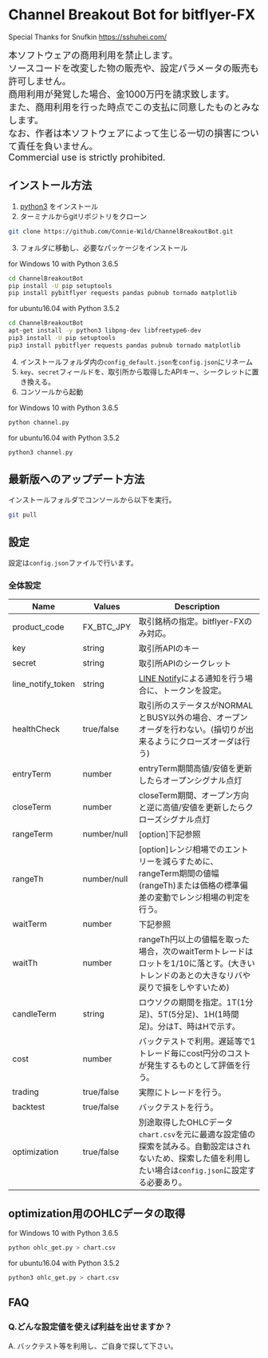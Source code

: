 # Channel Breakout Bot for bitflyer-FX

Special Thanks for Snufkin https://sshuhei.com/

<font size="4">
本ソフトウェアの商用利用を禁止します。<br>
ソースコードを改変した物の販売や、設定パラメータの販売も許可しません。<br>
商用利用が発覚した場合、金1000万円を請求致します。<br>
また、商用利用を行った時点でこの支払に同意したものとみなします。<br>
なお、作者は本ソフトウェアによって生じる一切の損害について責任を負いません。<br>
Commercial use is strictly prohibited.
</font>

## インストール方法
1) [python3](https://www.python.org/) をインストール
2) ターミナルからgitリポジトリをクローン

```bash
git clone https://github.com/Connie-Wild/ChannelBreakoutBot.git
```

3) フォルダに移動し、必要なパッケージをインストール<br>

for Windows 10 with Python 3.6.5
```bash
cd ChannelBreakoutBot
pip install -U pip setuptools
pip install pybitflyer requests pandas pubnub tornado matplotlib
```
for ubuntu16.04 with Python 3.5.2
```bash
cd ChannelBreakoutBot
apt-get install -y python3 libpng-dev libfreetype6-dev
pip3 install -U pip setuptools
pip3 install pybitflyer requests pandas pubnub tornado matplotlib
```
4) インストールフォルダ内の`config_default.json`を`config.json`にリネーム
5) `key`、`secret`フィールドを、取引所から取得したAPIキー、シークレットに置き換える。
6) コンソールから起動

for Windows 10 with Python 3.6.5
```bash
python channel.py
```
for ubuntu16.04 with Python 3.5.2
```bash
python3 channel.py
```

## 最新版へのアップデート方法

インストールフォルダでコンソールから以下を実行。

```bash
git pull
```
## 設定
設定は`config.json`ファイルで行います。

### 全体設定
|Name|Values|Description|
|----|------|-----------|
|product_code|FX_BTC_JPY|取引銘柄の指定。bitflyer-FXのみ対応。|
|key|string|取引所APIのキー|
|secret|string|取引所APIのシークレット|
|line_notify_token|string|[LINE Notify](https://notify-bot.line.me/ja/)による通知を行う場合に、トークンを設定。|
|healthCheck|true/false|取引所のステータスがNORMALとBUSY以外の場合、オープンオーダを行わない。(損切りが出来るようにクローズオーダは行う)|
|entryTerm|number|entryTerm期間高値/安値を更新したらオープンシグナル点灯|
|closeTerm|number|closeTerm期間、オープン方向と逆に高値/安値を更新したらクローズシグナル点灯|
|rangeTerm|number/null|[option]下記参照|
|rangeTh|number/null|[option]レンジ相場でのエントリーを減らすために、rangeTerm期間の値幅(rangeTh)または価格の標準偏差の変動でレンジ相場の判定を行う。|
|waitTerm|number|下記参照|
|waitTh|number|rangeTh円以上の値幅を取った場合，次のwaitTermトレードはロットを1/10に落とす。(大きいトレンドのあとの大きなリバや戻りで損をしやすいため)|
|candleTerm|string|ロウソクの期間を指定。1T(1分足)、5T(5分足)、1H(1時間足)。分はT、時はHで示す。|
|cost|number|バックテストで利用。遅延等で1トレード毎にcost円分のコストが発生するものとして評価を行う。|
|trading|true/false|実際にトレードを行う。|
|backtest|true/false|バックテストを行う。|
|optimization|true/false|別途取得したOHLCデータ`chart.csv`を元に最適な設定値の探索を試みる。自動設定はされないため、探索した値を利用したい場合は`config.json`に設定する必要あり。|

## optimization用のOHLCデータの取得
for Windows 10 with Python 3.6.5
```bash
python ohlc_get.py > chart.csv
```
for ubuntu16.04 with Python 3.5.2
```bash
python3 ohlc_get.py > chart.csv
```

## FAQ
### Q.どんな設定値を使えば利益を出せますか？
A. バックテスト等を利用し、ご自身で探して下さい。
